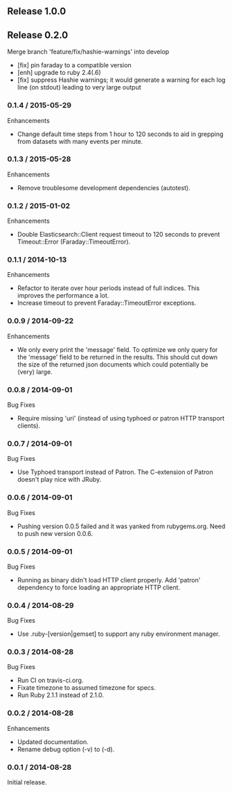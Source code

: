 ## Release 1.0.0


## Release 0.2.0

Merge branch 'feature/fix/hashie-warnings' into develop

- [fix] pin faraday to a compatible version
- [enh] upgrade to ruby 2.4(.6)
- [fix] suppress Hashie warnings; it would generate a warning for each log line (on stdout) leading to very large output

### 0.1.4 / 2015-05-29

Enhancements

- Change default time steps from 1 hour to 120 seconds to aid in grepping from datasets with many events per minute.

### 0.1.3 / 2015-05-28

Enhancements

- Remove troublesome development dependencies (autotest).

### 0.1.2 / 2015-01-02

Enhancements

- Double Elasticsearch::Client request timeout to 120 seconds to prevent Timeout::Error (Faraday::TimeoutError).

### 0.1.1 / 2014-10-13

Enhancements

- Refactor to iterate over hour periods instead of full indices. This improves the performance a lot.
- Increase timeout to prevent Faraday::TimeoutError exceptions.

### 0.0.9 / 2014-09-22

Enhancements

- We only every print the 'message' field. To optimize we only query for the 'message' field
  to be returned in the results. This should cut down the size of the returned json documents
  which could potentially be (very) large.

### 0.0.8 / 2014-09-01

Bug Fixes

- Require missing 'uri' (instead of using typhoed or patron HTTP transport clients).

### 0.0.7 / 2014-09-01

Bug Fixes

- Use Typhoed transport instead of Patron. The C-extension of Patron doesn't play nice with JRuby.

### 0.0.6 / 2014-09-01

Bug Fixes

- Pushing version 0.0.5 failed and it was yanked from rubygems.org. Need to push new version 0.0.6.

### 0.0.5 / 2014-09-01

Bug Fixes

- Running as binary didn't load HTTP client properly. Add 'patron' dependency
  to force loading an appropriate HTTP client.

### 0.0.4 / 2014-08-29

Bug Fixes

- Use .ruby-[version|gemset] to support any ruby environment manager.

### 0.0.3 / 2014-08-28

Bug Fixes

- Run CI on travis-ci.org.
- Fixate timezone to assumed timezone for specs.
- Run Ruby 2.1.1 instead of 2.1.0.

### 0.0.2 / 2014-08-28

Enhancements

- Updated documentation.
- Rename debug option (-v) to (-d).

### 0.0.1 / 2014-08-28

Initial release.
